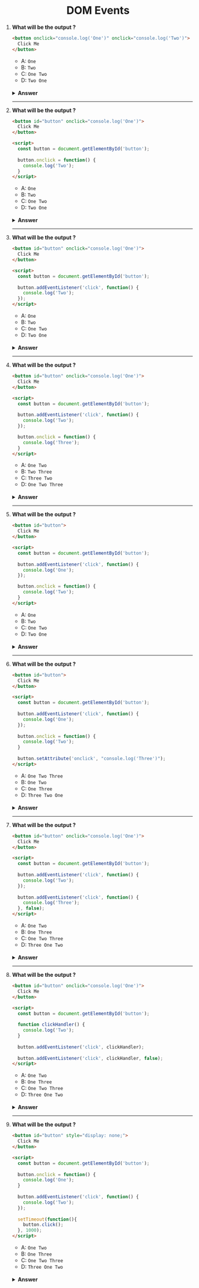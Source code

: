 <div align="center">
  <h1>DOM Events</h1>
</div>

<ol>
<li>

**What will be the output ?**

```HTML
<button onclick="console.log('One')" onclick="console.log('Two')">
  Click Me
</button>
```

- A: `One`
- B: `Two`
- C: `One Two`
- D: `Two One`

<br/>

<details>
<summary><b>Answer</b></summary>
<p>

#### Option: A

</p>
</details>

</li>

---

<li>

**What will be the output ?**

```HTML
<button id="button" onclick="console.log('One')">
  Click Me
</button>

<script>
  const button = document.getElementById('button');
  
  button.onclick = function() {
  	console.log('Two');
  }
</script>
```

- A: `One`
- B: `Two`
- C: `One Two`
- D: `Two One`

<br/>

<details>
<summary><b>Answer</b></summary>
<p>

#### Option: B

</p>
</details>

</li>

---

<li>
  
**What will be the output ?**

```HTML
<button id="button" onclick="console.log('One')">
  Click Me
</button>

<script>
  const button = document.getElementById('button');
  
  button.addEventListener('click', function() {
    console.log('Two');
  });
</script>
```

- A: `One`
- B: `Two`
- C: `One Two`
- D: `Two One`

<br/>

<details>
<summary><b>Answer</b></summary>
<p>

#### Option: C

</p>
</details>

</li>

---

<li>
  
**What will be the output ?**

```HTML
<button id="button" onclick="console.log('One')">
  Click Me
</button>

<script>
  const button = document.getElementById('button');
  
  button.addEventListener('click', function() {
    console.log('Two');
  });

  button.onclick = function() {
    console.log('Three');
  }
</script>
```

- A: `One Two`
- B: `Two Three`
- C: `Three Two`
- D: `One Two Three`

<br/>

<details>
<summary><b>Answer</b></summary>
<p>

#### Option: C

</p>
</details>

</li>

---

<li>
  
**What will be the output ?**

```HTML
<button id="button">
  Click Me
</button>

<script>
  const button = document.getElementById('button');
  
  button.addEventListener('click', function() {
    console.log('One');
  });

  button.onclick = function() {
    console.log('Two');
  }
</script>
```

- A: `One`
- B: `Two`
- C: `One Two`
- D: `Two One`

<br/>

<details>
<summary><b>Answer</b></summary>
<p>

#### Option: C

</p>
</details>

</li>

---

<li>
  
**What will be the output ?**

```HTML
<button id="button">
  Click Me
</button>

<script>
  const button = document.getElementById('button');
  
  button.addEventListener('click', function() {
    console.log('One');
  });
  
  button.onclick = function() {
    console.log('Two');
  }
  
  button.setAttribute('onclick', "console.log('Three')");
</script>
```

- A: `One Two Three`
- B: `One Two`
- C: `One Three`
- D: `Three Two One`

<br/>

<details>
<summary><b>Answer</b></summary>
<p>

#### Option: C

</p>
</details>

</li>

---

<li>
  
**What will be the output ?**

```HTML
<button id="button" onclick="console.log('One')">
  Click Me
</button>

<script>
  const button = document.getElementById('button');
  
  button.addEventListener('click', function() {
    console.log('Two');
  });
  
  button.addEventListener('click', function() {
    console.log('Three');
  }, false);
</script>
```

- A: `One Two`
- B: `One Three`
- C: `One Two Three`
- D: `Three One Two`

<br/>

<details>
<summary><b>Answer</b></summary>
<p>

#### Option: C

</p>
</details>

</li>

---

<li>
  
**What will be the output ?**

```HTML
<button id="button" onclick="console.log('One')">
  Click Me
</button>

<script>
  const button = document.getElementById('button');
  
  function clickHandler() {
  	console.log('Two');
  }
  
  button.addEventListener('click', clickHandler);
  
  button.addEventListener('click', clickHandler, false);
</script>
```

- A: `One Two`
- B: `One Three`
- C: `One Two Three`
- D: `Three One Two`

<br/>

<details>
<summary><b>Answer</b></summary>
<p>

#### Option: A

</p>
</details>

</li>

---

<li>
  
**What will be the output ?**

```HTML
<button id="button" style="display: none;">
  Click Me
</button>

<script>
  const button = document.getElementById('button');
  
  button.onclick = function() {
    console.log('One');
  }
  
  button.addEventListener('click', function() {
    console.log('Two');
  });
  
  setTimeout(function(){
    button.click();
  }, 1000);
</script>
```

- A: `One Two`
- B: `One Three`
- C: `One Two Three`
- D: `Three One Two`

<br/>

<details>
<summary><b>Answer</b></summary>
<p>

#### Option: A

</p>
</details>

</li>
</ol>
